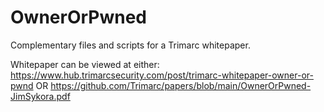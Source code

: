 # OwnerOrPwned
Complementary files and scripts for a Trimarc whitepaper.

Whitepaper can be viewed at either: https://www.hub.trimarcsecurity.com/post/trimarc-whitepaper-owner-or-pwnd
OR
https://github.com/Trimarc/papers/blob/main/OwnerOrPwned-JimSykora.pdf
